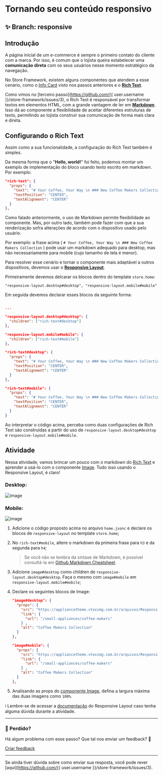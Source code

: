 # Tornando seu conteúdo responsivo

## :sparkles: **Branch:** responsive

## Introdução

A página inicial de um e-commerce é sempre o primeiro contato do cliente com a marca. Por isso, é comum que o lojista queira estabelecer uma **comunicação direta** com os seus usuários nesse momento estratégico da navegação.

No Store Framework, existem alguns componentes que atendem a esse cenário, como o [Info Card](https://vtex.io/docs/components/all/vtex.store-components/info-card) visto nos passos anteriores e o [**Rich Text**](https://vtex.io/docs/components/all/vtex.rich-text/).

Como vimos no [terceiro passo](https://github.com/{{ user.username }}/store-framework/issues/3), o Rich Text é responsável por transformar textos em elementos HTML, com a grande vantagem de ler em [**Markdown**](https://www.markdownguide.org/). Isso dá ao componente a flexibilidade de aceitar diferentes estruturas de texto, permitindo ao lojista construir sua comunicação de forma mais clara e direta.

## Configurando o Rich Text

Assim como a sua funcionalidade, a configuração do Rich Text também é simples.

Da mesma forma que o "**Hello, world!**" foi feito, podemos montar um exemplo de implementação do bloco usando texto escrito em markdown. Por exemplo:

```json
"rich-text": {
  "props": {
    "text": "# Your Coffee, Your Way \n ### New Coffee Makers Collection",
    "textPosition": "CENTER",
    "textAlignment": "CENTER"
  }
},
```

Como falado anteriormente, o uso de Markdown permite flexibilidade ao componente. Mas, por outro lado, também pode fazer com que a sua renderização sofra alterações de acordo com o dispositivo usado pelo usuário.

Por exemplo: a frase acima ( `# Your Coffee, Your Way \n ### New Coffee Makers Collection` ) pode usar um markdown adequado para desktop, mas não necessariamente para mobile (cujo tamanho de tela é menor).

Para resolver esse cenário e tornar o componente mais adaptável a outros dispositivos, devemos usar o [**Responsive Layout**](https://vtex.io/docs/components/layout/vtex.responsive-layout).


Primeiramente devemos delcarar os blocos dentro do template `store.home`:

`"responsive-layout.desktop#desktop",
 "responsive-layout.mobile#mobile"`


Em seguida devemos declarar esses blocos da seguinte forma:

```json

...

"responsive-layout.desktop#desktop": {
  "children": ["rich-text#desktop"]
},

"responsive-layout.mobile#mobile": {
  "children": ["rich-text#mobile"]
},

"rich-text#desktop": {
  "props": {
    "text": "# Your Coffee, Your Way \n ### New Coffee Makers Collection",
    "textPosition": "CENTER",
    "textAlignment": "CENTER"
  }
},

"rich-text#mobile": {
  "props": {
    "text": "# Your Coffee, Your Way \n ### New Coffee Makers Collection",
    "textPosition": "CENTER",
    "textAlignment": "CENTER"
  }
}
```

Ao interpretar o código acima, perceba como duas configurações de Rich Text são construídas a partir do uso de `responsive-layout.desktop#desktop` e `responsive-layout.mobile#mobile`. 

## Atividade

Nessa atividade, vamos brincar um pouco com o markdown do [Rich Text](https://vtex.io/docs/components/all/vtex.rich-text/) e aprender a usá-lo com o componente [Image](https://vtex.io/docs/components/all/vtex.store-components/image). Tudo isso usando o Responsive Layout, é claro!

### Desktop:

![image](https://user-images.githubusercontent.com/12139385/70152049-414c3500-168b-11ea-8da3-4f4ce0f5fee6.png)

### Mobile:

![image](https://user-images.githubusercontent.com/12139385/70152883-bf5d0b80-168c-11ea-81e0-25be5ed3d5ce.png)

1. Adicione o código proposto acima no arquivo `home.jsonc` e declare os blocos de `responsive-layout` no template `store.home`;
2. No `rich-text#mobile`, altere o markdown da primeira frase para `h3` e da segunda para `h4`;
    > Se você não se lembra da sintaxe de Markdown, é possível consultá-la em [Github Markdown Cheatsheet](https://github.com/adam-p/markdown-here/wiki/Markdown-Cheatsheet).
3. Adicione `image#desktop` como children de `responsive-layout.desktop#desktop`. Faça o mesmo com `image#mobile`  em `responsive-layout.mobile#mobile`;
4. Declare os seguintes blocos de Image:

    ```json
    "image#desktop": {
      "props": {
        "src": "https://appliancetheme.vteximg.com.br/arquivos/Responsive-Image-Desktop.jpg?q=1",
        "link": {
          "url": "/small-appliances/coffee-makers"
        } ,
        "alt": "Coffee Makers Collection"
      }
    },

    "image#mobile": {
      "props": {
        "src": "https://appliancetheme.vteximg.com.br/arquivos/Responsive-Image-Mobile.jpg?q=1",
        "link": {
          "url": "/small-appliances/coffee-makers"
        } ,
        "alt": "Coffee Makers Collection"
      }
    },
    ```

5. Analisando as props do [componente Image](https://vtex.io/docs/components/general/vtex.store-components/image), defina a largura máxima das duas imagens como `100%`.

:information_source: Lembre-se de acessar a [documentação]((https://vtex.io/docs/components/layout/vtex.responsive-layout)) do Responsive Layout caso tenha alguma dúvida durante a atividade.

---

### :no_entry_sign: Perdido? 

Há algum problema com esse passo? Que tal nos enviar um feedback? :pray:

[Criar feedback](https://docs.google.com/forms/d/e/1FAIpQLSeaWrm0Hogm-txm5Ww6mUa68eDuE3WnpFjUSVJ3Wi3dnmCb7A/viewform?usp=pp_url&entry.1784529524=Tornando+seu+conte%C3%BAdo+responsivo) 

----

Se ainda tiver dúvida sobre como enviar sua resposta, você pode rever [aqui](https://github.com/{{ user.username }}/store-framework/issues/3).
